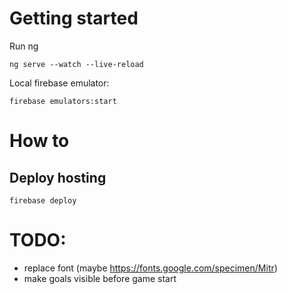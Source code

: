 # Getting started

Run ng

```shell
ng serve --watch --live-reload
```

Local firebase emulator:

```shell
firebase emulators:start
```

# How to
## Deploy hosting
```shell
firebase deploy
```


# TODO:
- replace font (maybe https://fonts.google.com/specimen/Mitr)
- make goals visible before game start